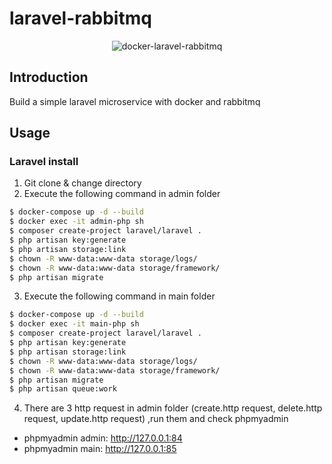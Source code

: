 # laravel-rabbitmq 

<p align="center">
    <img src="https://miro.medium.com/max/875/1*99keed45qfA9aPvw6Ad9Yg.jpeg" alt="docker-laravel-rabbitmq">
</p>

## Introduction

Build a simple laravel microservice with docker and rabbitmq

## Usage

### Laravel install

1. Git clone & change directory
2. Execute the following command in admin folder

```bash
$ docker-compose up -d --build
$ docker exec -it admin-php sh 
$ composer create-project laravel/laravel .
$ php artisan key:generate
$ php artisan storage:link
$ chown -R www-data:www-data storage/logs/
$ chown -R www-data:www-data storage/framework/
$ php artisan migrate
```

3. Execute the following command in main folder

```bash
$ docker-compose up -d --build
$ docker exec -it main-php sh 
$ composer create-project laravel/laravel .
$ php artisan key:generate
$ php artisan storage:link
$ chown -R www-data:www-data storage/logs/
$ chown -R www-data:www-data storage/framework/
$ php artisan migrate
$ php artisan queue:work
```
 4. There are 3 http request in admin folder (create.http request, delete.http request, update.http request) ,run them and check phpmyadmin

- phpmyadmin admin:  http://127.0.0.1:84
- phpmyadmin main:  http://127.0.0.1:85
